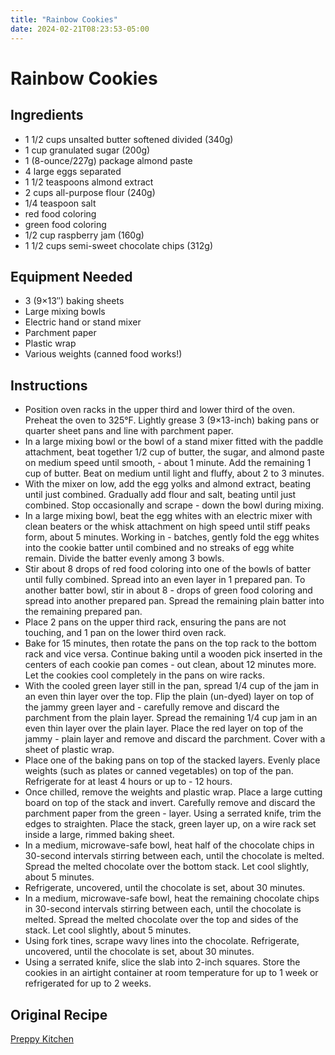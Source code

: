 ```yaml
---
title: "Rainbow Cookies"
date: 2024-02-21T08:23:53-05:00
---
```


# Rainbow Cookies

## Ingredients

- 1 1/2 cups unsalted butter softened divided (340g)
- 1 cup granulated sugar (200g)
- 1 (8-ounce/227g) package almond paste
- 4 large eggs separated
- 1 1/2 teaspoons almond extract
- 2 cups all-purpose flour (240g)
- 1/4 teaspoon salt
- red food coloring
- green food coloring
- 1/2 cup raspberry jam (160g)
- 1 1/2 cups semi-sweet chocolate chips (312g)

## Equipment Needed

- 3 (9×13″) baking sheets
- Large mixing bowls
- Electric hand or stand mixer
- Parchment paper
- Plastic wrap
- Various weights (canned food works!)

## Instructions

- Position oven racks in the upper third and lower third of the oven. Preheat the oven to 325°F. Lightly grease 3 (9×13-inch) baking pans or quarter sheet pans and line with parchment paper.
- In a large mixing bowl or the bowl of a stand mixer fitted with the paddle attachment, beat together 1/2 cup of butter, the sugar, and almond paste on medium speed until smooth, - about 1 minute. Add the remaining 1 cup of butter. Beat on medium until light and fluffy, about 2 to 3 minutes.
- With the mixer on low, add the egg yolks and almond extract, beating until just combined. Gradually add flour and salt, beating until just combined. Stop occasionally and scrape - down the bowl during mixing.
- In a large mixing bowl, beat the egg whites with an electric mixer with clean beaters or the whisk attachment on high speed until stiff peaks form, about 5 minutes. Working in - batches, gently fold the egg whites into the cookie batter until combined and no streaks of egg white remain. Divide the batter evenly among 3 bowls.
- Stir about 8 drops of red food coloring into one of the bowls of batter until fully combined. Spread into an even layer in 1 prepared pan. To another batter bowl, stir in about 8 - drops of green food coloring and spread into another prepared pan. Spread the remaining plain batter into the remaining prepared pan.
- Place 2 pans on the upper third rack, ensuring the pans are not touching, and 1 pan on the lower third oven rack.
- Bake for 15 minutes, then rotate the pans on the top rack to the bottom rack and vice versa. Continue baking until a wooden pick inserted in the centers of each cookie pan comes - out clean, about 12 minutes more. Let the cookies cool completely in the pans on wire racks.
- With the cooled green layer still in the pan, spread 1/4 cup of the jam in an even thin layer over the top. Flip the plain (un-dyed) layer on top of the jammy green layer and - carefully remove and discard the parchment from the plain layer. Spread the remaining 1/4 cup jam in an even thin layer over the plain layer. Place the red layer on top of the jammy - plain layer and remove and discard the parchment. Cover with a sheet of plastic wrap.
- Place one of the baking pans on top of the stacked layers. Evenly place weights (such as plates or canned vegetables) on top of the pan. Refrigerate for at least 4 hours or up to - 12 hours.
- Once chilled, remove the weights and plastic wrap. Place a large cutting board on top of the stack and invert. Carefully remove and discard the parchment paper from the green - layer. Using a serrated knife, trim the edges to straighten. Place the stack, green layer up, on a wire rack set inside a large, rimmed baking sheet.
- In a medium, microwave-safe bowl, heat half of the chocolate chips in 30-second intervals stirring between each, until the chocolate is melted. Spread the melted chocolate over the bottom stack. Let cool slightly, about 5 minutes.
- Refrigerate, uncovered, until the chocolate is set, about 30 minutes.
- In a medium, microwave-safe bowl, heat the remaining chocolate chips in 30-second intervals stirring between each, until the chocolate is melted. Spread the melted chocolate over the top and sides of the stack. Let cool slightly, about 5 minutes.
- Using fork tines, scrape wavy lines into the chocolate. Refrigerate, uncovered, until the chocolate is set, about 30 minutes.
- Using a serrated knife, slice the slab into 2-inch squares. Store the cookies in an airtight container at room temperature for up to 1 week or refrigerated for up to 2 weeks.

## Original Recipe

[Preppy Kitchen](https://preppykitchen.com/rainbow-cookies/#recipe)
